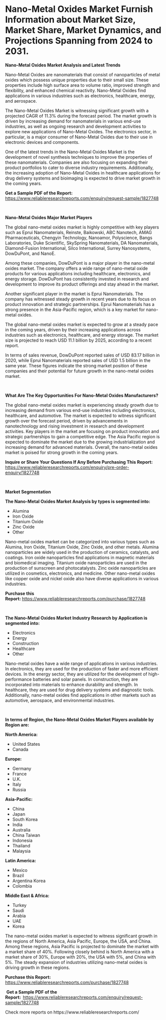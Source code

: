 <p><h1>Nano-Metal Oxides Market Furnish Information about Market Size, Market Share, Market Dynamics, and Projections Spanning from 2024 to 2031.</h1></p><p><strong>Nano-Metal Oxides Market Analysis and Latest Trends</strong></p>
<p><p>Nano-Metal Oxides are nanomaterials that consist of nanoparticles of metal oxides which possess unique properties due to their small size. These properties include high surface area to volume ratio, improved strength and flexibility, and enhanced chemical reactivity. Nano-Metal Oxides find applications in various industries such as electronics, healthcare, energy, and aerospace.</p><p>The Nano-Metal Oxides Market is witnessing significant growth with a projected CAGR of 11.3% during the forecast period. The market growth is driven by increasing demand for nanomaterials in various end-use industries, as well as ongoing research and development activities to explore new applications of Nano-Metal Oxides. The electronics sector, in particular, is a major consumer of Nano-Metal Oxides due to their use in electronic devices and components.</p><p>One of the latest trends in the Nano-Metal Oxides Market is the development of novel synthesis techniques to improve the properties of these nanomaterials. Companies are also focusing on expanding their product portfolios to cater to diverse industry requirements. Additionally, the increasing adoption of Nano-Metal Oxides in healthcare applications for drug delivery systems and bioimaging is expected to drive market growth in the coming years.</p></p>
<p><strong>Get a Sample PDF of the Report:&nbsp;</strong> <a href="https://www.reliableresearchreports.com/enquiry/request-sample/1827748">https://www.reliableresearchreports.com/enquiry/request-sample/1827748</a></p>
<p>&nbsp;</p>
<p><strong>Nano-Metal Oxides Major Market Players</strong></p>
<p><p>The global nano-metal oxides market is highly competitive with key players such as Eprui Nanomaterials, Reinste, Baikowski, ABC Nanotech, AMAG Pharmaceuticals, Chengyin Technology, Nanoamor, Polyscience, Bangs Laboratories, Duke Scientific, SkySpring Nanomaterials, DA Nanomaterials, Diamond-Fusion International, Silco International, Surrey Nanosystems, DowDuPont, and NanoE.</p><p>Among these companies, DowDuPont is a major player in the nano-metal oxides market. The company offers a wide range of nano-metal oxide products for various applications including healthcare, electronics, and energy storage. DowDuPont has consistently invested in research and development to improve its product offerings and stay ahead in the market.</p><p>Another significant player in the market is Eprui Nanomaterials. The company has witnessed steady growth in recent years due to its focus on product innovation and strategic partnerships. Eprui Nanomaterials has a strong presence in the Asia-Pacific region, which is a key market for nano-metal oxides.</p><p>The global nano-metal oxides market is expected to grow at a steady pace in the coming years, driven by their increasing applications across industries such as electronics, healthcare, and energy storage. The market size is projected to reach USD 11.1 billion by 2025, according to a recent report.</p><p>In terms of sales revenue, DowDuPont reported sales of USD 83.17 billion in 2020, while Eprui Nanomaterials reported sales of USD 1.5 billion in the same year. These figures indicate the strong market position of these companies and their potential for future growth in the nano-metal oxides market.</p></p>
<p>&nbsp;</p>
<p><strong>What Are The Key Opportunities For Nano-Metal Oxides Manufacturers?</strong></p>
<p><p>The global nano-metal oxides market is experiencing steady growth due to increasing demand from various end-use industries including electronics, healthcare, and automotive. The market is expected to witness significant growth over the forecast period, driven by advancements in nanotechnology and rising investment in research and development activities. Key players in the market are focusing on product innovation and strategic partnerships to gain a competitive edge. The Asia Pacific region is expected to dominate the market due to the growing industrialization and increasing demand for advanced materials. Overall, the nano-metal oxides market is poised for strong growth in the coming years.</p></p>
<p><strong>Inquire or Share Your Questions If Any Before Purchasing This Report:</strong> <a href="https://www.reliableresearchreports.com/enquiry/pre-order-enquiry/1827748">https://www.reliableresearchreports.com/enquiry/pre-order-enquiry/1827748</a></p>
<p>&nbsp;</p>
<p><strong>Market Segmentation</strong></p>
<p><strong>The Nano-Metal Oxides Market Analysis by types is segmented into:</strong></p>
<p><ul><li>Alumina</li><li>Iron Oxide</li><li>Titanium Oxide</li><li>Zinc Oxide</li><li>Other</li></ul></p>
<p><p>Nano-metal oxides market can be categorized into various types such as Alumina, Iron Oxide, Titanium Oxide, Zinc Oxide, and other metals. Alumina nanoparticles are widely used in the production of ceramics, catalysts, and coatings. Iron oxide nanoparticles find applications in magnetic materials and biomedical imaging. Titanium oxide nanoparticles are used in the production of sunscreen and photocatalysts. Zinc oxide nanoparticles are utilized in cosmetics, electronics, and medicine. Other nano-metal oxides like copper oxide and nickel oxide also have diverse applications in various industries.</p></p>
<p><strong>Purchase this Report:&nbsp;</strong><a href="https://www.reliableresearchreports.com/purchase/1827748">https://www.reliableresearchreports.com/purchase/1827748</a></p>
<p>&nbsp;</p>
<p><strong>The Nano-Metal Oxides Market Industry Research by Application is segmented into:</strong></p>
<p><ul><li>Electronics</li><li>Energy</li><li>Construction</li><li>Healthcare</li><li>Other</li></ul></p>
<p><p>Nano-metal oxides have a wide range of applications in various industries. In electronics, they are used for the production of faster and more efficient devices. In the energy sector, they are utilized for the development of high-performance batteries and solar panels. In construction, they are incorporated into materials to enhance durability and strength. In healthcare, they are used for drug delivery systems and diagnostic tools. Additionally, nano-metal oxides find applications in other markets such as automotive, aerospace, and environmental industries.</p></p>
<p>&nbsp;</p>
<p><strong>In terms of Region, the Nano-Metal Oxides Market Players available by Region are:</strong></p>
<p>
    <p> <strong> North America: </strong>
        <ul>
            <li>United States</li>
            <li>Canada</li>
        </ul>
        </p> 
    <p> <strong> Europe: </strong>
        <ul>
            <li>Germany</li>
            <li>France</li>
            <li>U.K.</li>
            <li>Italy</li>
            <li>Russia</li>
        </ul>
        </p> 
    <p> <strong> Asia-Pacific: </strong>
        <ul>
            <li>China</li>
            <li>Japan</li>
            <li>South Korea</li>
            <li>India</li>
            <li>Australia</li>
            <li>China Taiwan</li>
            <li>Indonesia</li>
            <li>Thailand</li>
            <li>Malaysia</li>
        </ul>
        </p> 
    <p> <strong> Latin America: </strong>
        <ul>
            <li>Mexico</li>
            <li>Brazil</li>
            <li>Argentina Korea</li>
            <li>Colombia</li>
        </ul>
        </p> 
    <p> <strong> Middle East & Africa: </strong>
        <ul>
            <li>Turkey</li>
            <li>Saudi</li>
            <li>Arabia</li>
            <li>UAE</li>
            <li>Korea</li>
        </ul>
    </p>
    </p>
<p><p>The nano-metal oxides market is expected to witness significant growth in the regions of North America, Asia Pacific, Europe, the USA, and China. Among these regions, Asia Pacific is projected to dominate the market with a market share of 40%. Following closely behind is North America with a market share of 30%, Europe with 20%, the USA with 5%, and China with 5%. The steady expansion of industries utilizing nano-metal oxides is driving growth in these regions.</p></p>
<p><strong>Purchase this Report: </strong><a href="https://www.reliableresearchreports.com/purchase/1827748">https://www.reliableresearchreports.com/purchase/1827748</a></p>
<p>&nbsp;<strong>Get a Sample PDF of the Report:&nbsp;&nbsp;</strong><a href="https://www.reliableresearchreports.com/enquiry/request-sample/1827748">https://www.reliableresearchreports.com/enquiry/request-sample/1827748</a></p>
<p><strong></strong></p>
<p>Check more reports on https://www.reliableresearchreports.com/</p>